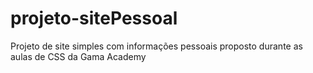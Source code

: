 # projeto-sitePessoal
 Projeto de site simples com informações pessoais proposto durante as aulas de CSS da Gama Academy
